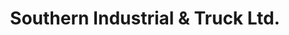 ---
title: "Southern Industrial & Truck Ltd."
url: /weyburn/southern-industrial-und-truck-ltd/
shop: Autowerkstatt
---